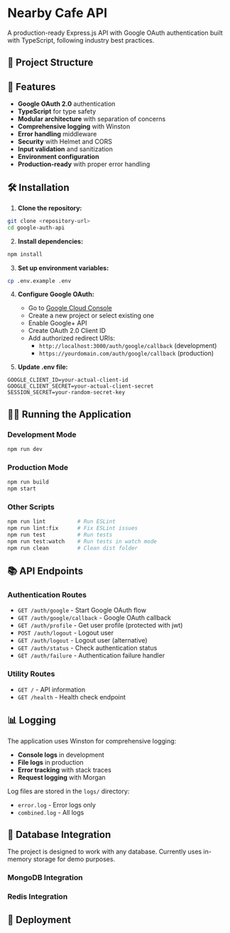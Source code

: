 # Nearby Cafe API
A production-ready Express.js API with Google OAuth authentication built with TypeScript, following industry best practices.

## 📁 Project Structure

## 🚀 Features

- **Google OAuth 2.0** authentication
- **TypeScript** for type safety
- **Modular architecture** with separation of concerns
- **Comprehensive logging** with Winston
- **Error handling** middleware
- **Security** with Helmet and CORS
- **Input validation** and sanitization
- **Environment configuration**
- **Production-ready** with proper error handling

## 🛠️ Installation

1. **Clone the repository:**
```bash
git clone <repository-url>
cd google-auth-api
```

2. **Install dependencies:**
```bash
npm install
```

3. **Set up environment variables:**
```bash
cp .env.example .env
```

4. **Configure Google OAuth:**
   - Go to [Google Cloud Console](https://console.cloud.google.com/)
   - Create a new project or select existing one
   - Enable Google+ API
   - Create OAuth 2.0 Client ID
   - Add authorized redirect URIs:
     - `http://localhost:3000/auth/google/callback` (development)
     - `https://yourdomain.com/auth/google/callback` (production)

5. **Update .env file:**
```env
GOOGLE_CLIENT_ID=your-actual-client-id
GOOGLE_CLIENT_SECRET=your-actual-client-secret
SESSION_SECRET=your-random-secret-key
```

## 🏃‍♂️ Running the Application

### Development Mode
```bash
npm run dev
```

### Production Mode
```bash
npm run build
npm start
```

### Other Scripts
```bash
npm run lint          # Run ESLint
npm run lint:fix      # Fix ESLint issues
npm run test          # Run tests
npm run test:watch    # Run tests in watch mode
npm run clean         # Clean dist folder
```

## 📚 API Endpoints

### Authentication Routes
- `GET /auth/google` - Start Google OAuth flow
- `GET /auth/google/callback` - Google OAuth callback
- `GET /auth/profile` - Get user profile (protected with jwt)
- `POST /auth/logout` - Logout user
- `GET /auth/logout` - Logout user (alternative)
- `GET /auth/status` - Check authentication status
- `GET /auth/failure` - Authentication failure handler

### Utility Routes
- `GET /` - API information
- `GET /health` - Health check endpoint

## 📊 Logging

The application uses Winston for comprehensive logging:
- **Console logs** in development
- **File logs** in production
- **Error tracking** with stack traces
- **Request logging** with Morgan

Log files are stored in the `logs/` directory:
- `error.log` - Error logs only
- `combined.log` - All logs

## 🔄 Database Integration
The project is designed to work with any database. Currently uses in-memory storage for demo purposes.

### MongoDB Integration

### Redis Integration

## 🚀 Deployment